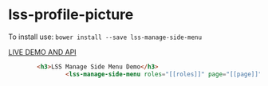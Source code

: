 # lss-profile-picture

To install use: `bower install --save lss-manage-side-menu`

[ LIVE DEMO AND API ](https://www.webcomponents.org/element/LssPolymerElements/lss-manage-side-menu)

```html
        <h3>LSS Manage Side Menu Demo</h3>
                <lss-manage-side-menu roles="[[roles]]" page="[[page]]"></lss-manage-side-menu>

```
